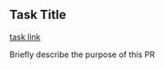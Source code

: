 ## Task Title
[task link](https://trello.com/c/bS60RgTD/2-architecture-design-doc)


Briefly describe the purpose of this PR



